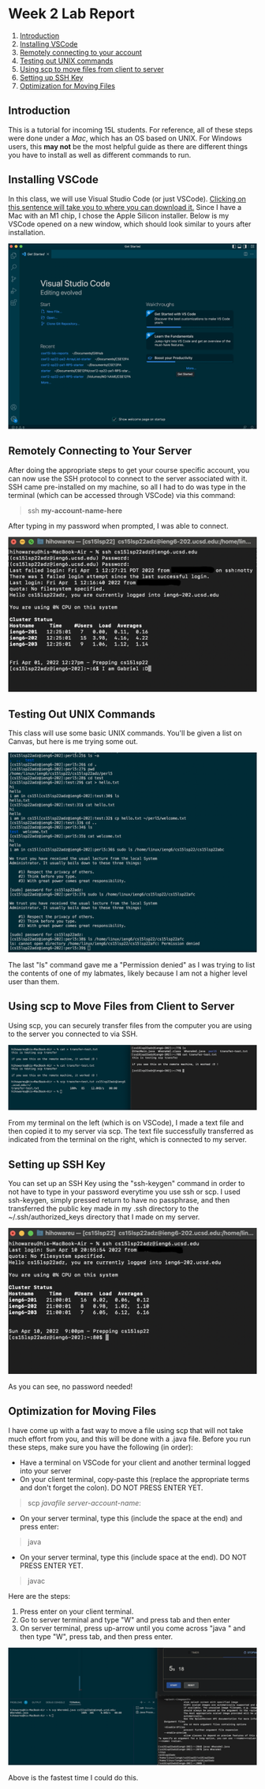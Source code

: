 # Week 2 Lab Report
1. [Introduction](#introduction)
2. [Installing VSCode](#installing-vscode)
3. [Remotely connecting to your account](#remotely-connecting-to-your-account)
4. [Testing out UNIX commands](#testing-out-unix-commands)
5. [Using scp to move files from client to server](#using-scp-to-move-files-from-client-to-server)
6. [Setting up SSH Key](#setting-up-ssh-key)
7. [Optimization for Moving Files](#optimization-for-moving-files)


## **Introduction**
This is a tutorial for incoming 15L students. For reference, all of these steps were done under a *Mac*, which has an OS based on UNIX. For Windows users, this **may not** be the most helpful guide as there are different things you have to install as well as different commands to run.

## **Installing VSCode**
In this class, we will use Visual Studio Code (or just VSCode). [Clicking on this sentence will take you to where you can download it.](https://code.visualstudio.com/#alt-downloads) Since I have a Mac with an M1 chip, I chose the Apple Silicon installer. Below is my VSCode opened on a new window, which should look similar to yours after installation.

![image](images/vscode.png)

## **Remotely Connecting to Your Server**
After doing the appropriate steps to get your course specific account, you can now use the SSH protocol to connect to the server associated with it. SSH came pre-installed on my machine, so all I had to do was type in the terminal (which can be accessed through VSCode) via this command: 
> ssh **my-account-name-here**

After typing in my password when prompted, I was able to connect.

![I used my terminal application on my Mac instead of VSCode](images/sshconnect.png)


## **Testing Out UNIX Commands**
This class will use some basic UNIX commands. You'll be given a list on Canvas, but here is me trying some out. 

![image](images/commandsran.png)

The last "ls" command gave me a "Permission denied" as I was trying to list the contents of one of my labmates, likely because I am not a higher level user than them.

## **Using scp to Move Files from Client to Server**
Using scp, you can securely transfer files from the computer you are using to the server you connected to via SSH. 

![image](images/scprunning.png)

From my terminal on the left (which is on VSCode), I made a text file and then copied it to my server via scp. The text file successfully transferred as indicated from the terminal on the right, which is connected to my server.

## **Setting up SSH Key**
You can set up an SSH Key using the "ssh-keygen" command in order to not have to type in your password everytime you use ssh or scp. I used ssh-keygen, simply pressed return to have no passphrase, and then transferred the public key made in my .ssh directory to the ~/.ssh/authorized_keys directory that I made on my server.

![image](images/keygen.png)

As you can see, no password needed!

## **Optimization for Moving Files**

I have come up with a fast way to move a file using scp that will not take much effort from you, and this will be done with a .java file. Before you run these steps, make sure you have the following (in order):
- Have a terminal on VSCode for your client and another terminal logged into your server
- On your client terminal, copy-paste this (replace the appropriate terms and don't forget the colon). DO NOT PRESS ENTER YET.
> scp *javafile* *server-account-name*:
- On your server terminal, type this (include the space at the end) and press enter:
> java 
- On your server terminal, type this (include space at the end). DO NOT PRESS ENTER YET.
> javac 

Here are the steps: 
1. Press enter on your client terminal.
2. Go to server terminal and type "W" and press tab and then enter
3. On server terminal, press up-arrow until you come across "java " and then type "W", press tab, and then press enter.

![image](images/speedrun.png)

Above is the fastest time I could do this. 
